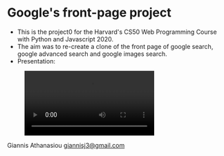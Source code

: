 # Google's front-page project

* This is the project0 for the Harvard's CS50 Web Programming Course with Python and Javascript 2020.
* The aim was to re-create a clone of the front page of google search, google advanced search and google images search.
* Presentation:

<figure class="video_container">
  <video controls="true" allowfullscreen="true">
    <source src="/presentation/presentation.mp4" type="video/mp4">
  </video>
</figure>

Giannis Athanasiou <giannisj3@gmail.com>